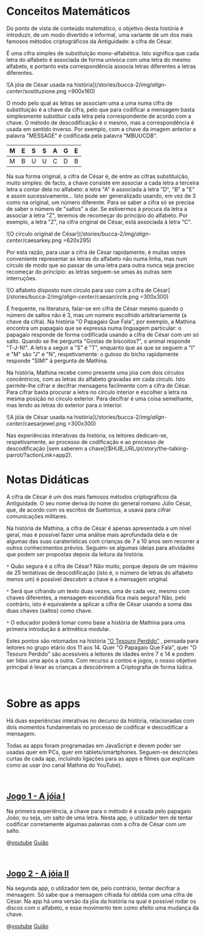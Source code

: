 # Conceitos Matemáticos
Do ponto de vista de conteúdo matemático, o objetivo desta história é introduzir, de um modo divertido e informal, uma variante de um dos mais famosos métodos criptográficos da Antiguidade: a cifra de César.

É uma cifra simples de substituição mono-alfabética. Isto significa que cada letra do alfabeto é associada de forma unívoca com uma letra do mesmo alfabeto, e portanto esta correspondência associa letras diferentes a letras diferentes.

![A jóia de César usada na história](/stories/bucca-2/img/_align-center_/sostituzione.png =900x160)

O modo pelo qual as letras se associam uma a uma numa cifra de substituição é a chave da cifra, pelo que para codificar a mensagem basta simplesmente substituir cada letra pela correspondente de acordo com a chave. O método de descodificação é o mesmo, mas a correspondência é usada em sentido inverso. Por exemplo, com a chave da imagem anterior a palavra "MESSAGE" é codificada pela palavra "MBUUCDB".

| M | E | S | S | A | G | E |
| ---- | ---- | ---- | ---- | ---- | ---- | ---- |
| M | B | U | U | C | D | B |

Na sua forma original, a cifra de César é, de entre as cifras substituição, muito simples: de facto, a chave consiste em associar a cada letra a terceira letra a contar dela no alfabeto: a letra "A" é associada à letra "D", "B" a "E" e assim sucessivamente... Isto pode ser generalizado usando, em vez de 3 como na original, um número diferente. Para se saber a cifra só se precisa de saber o número de "saltos" a dar. Se estivermos à procura da letra a associar à letra "Z", teremos de recomeçar do princípio do alfabeto. Por exemplo, a letra "Z", na cifra original de César, está associada à letra "C".


![O círculo original de César](/stories/bucca-2/img/_align-center_/caesarkey.png =620x295)


Por esta razão, para usar a cifra de César rapidamente, é muitas vezes conveniente representar as letras do alfabeto não numa linha, mas num círculo de modo que ao passar de uma letra para outra nunca seja preciso recomeçar do princípio: as letras seguem-se umas às outras sem interruções.

![O alfabeto disposto num círculo para uso com a cifra de César](/stories/bucca-2/img/_align-center_/caesarcircle.png =300x300)

É frequente, na literatura, falar-se em cifra de César mesmo quando o número de saltos não é 3, mas um número escolhido arbitrariamente (a chave da cifra).  Na história "O Papagaio Que Fala", por exemplo, a Mathina encontra um papagaio que se expressa numa linguagem particular: o papagaio responde de forma codificada usando a cifra de César com um só salto. Quando se lhe pergunta "Gostas de biscoitos?", o animal responde "T-J-N!". A letra a seguir a "S" é "T", enquanto que as que se seguem a "I" e "M" são "J" e "N", respetivamente: o guloso
do bicho rapidamente responde "SIM!" à pergunta de Mathina.
 
Na história, Mathina recebe como presente uma jóia com dois círculos concêntricos, com as letras do alfabeto gravadas em cada círculo.
Isto permite-lhe cifrar e decifrar mensagens facilmente com a cifra de César. Para cifrar basta procurar a letra no círculo interior e escolher a letra na mesma posição no círculo exterior. Para decifrar é uma coisa semelhante, mas lendo as letras do exterior para o interior.

![A jóia de César usada na história](/stories/bucca-2/img/_align-center_/caesarjewel.png =300x300)


Nas experiências interativas da história, os leitores dedicam-se, respetivamente, ao processo de codificação 
[]($HUB_URL/pt/story/the-talking-parrot/?actionLink=app1)
 e ao processo de descodificação 
[sem saberem a chave]($HUB_URL/pt/story/the-talking-parrot/?actionLink=app2).


# Notas Didáticas

A cifra de César é um dos mais famosos métodos criptográficos da Antiguidade.  O seu nome deriva do nome do general romano Júlio César, que, de acordo com os escritos de Suetonius, a usava para cifrar comunicações militares.

Na história de Mathina, a cifra de César é apenas apresentada a um nível geral, mas é possível fazer uma análise mais aprofundada dela e de algumas das suas caraterísticas com crianças de 7 a 10 anos sem recorrer a outros conhecimentos prévios. Seguem-se algumas ideias para atividades que podem ser propostas depois da leitura da história.

`*` Quão segura é a cifra de César? Não muito, porque depois de um máximo de 25 tentativas de descodificação (isto é, o número de letras do alfabeto menos um) é possível descobrir a chave e a mensagem original.

`*` Será que cifrando um texto duas vezes, uma de cada vez, mesmo com chaves diferentes, a mensagem escondida fica mais segura? Não, pelo contrário, isto é equivalente a aplicar a cifra de César usando a soma das duas chaves (saltos) como chave.

`*` O educador poderá tomar como base a história de Mathina para uma primeira introdução à aritmética modular.

Estes pontos são retomados na história 
["O Tesouro Perdido"]($HUB_URL/pt/story/the-lost-treasure/)
, pensada para leitores no grupo etário dos 11 aos 14. Quer "O Papagaio Que Fala", quer "O Tesouro Perdido" são acessíveis a leitores de idades entre 7 e 14 e podem ser lidas uma após a outra. Com recurso a contos e jogos, o nosso objetivo principal é levar as crianças a descobrirem a Criptografia de forma lúdica.

&nbsp;

# Sobre as apps

Há duas experiências interativas no decurso da história, relacionadas com dois momentos fundamentais no processo de codificar e descodificar a mensagem.

Todas as apps foram programadas em JavaScript e devem poder ser usadas quer em PCs, quer em tablets/smartphones. Seguem-se descrições curtas de cada app, incluindo ligações para as apps e filmes que explicam como as usar (no canal Mathina do YouTube).

&nbsp;

## [Jogo 1 - A jóia I]($HUB_URL/pt/story/mathina-and-the-talking-parrot/?actionLink=app1)

Na primeira experiência, a chave para o método é a usada pelo papagaio João, ou seja, um salto de uma letra. Nesta app, o utilizador tem de tentar codificar corretamente algumas palavras com a cifra de César com um salto.

@[youtube](OYrrdu4y_7E?_align-center_)
[Guião](/stories/bucca-2/transcripts/Script2-pt.pdf)

&nbsp;

## [Jogo 2 - A jóia II]($HUB_URL/pt/story/mathina-and-the-talking-parrot/?actionLink=app2)

Na segunda app, o utilizador tem de, pelo contrário, tentar decifrar a mensagem. Só sabe que a mensagem cifrada foi obtida com uma cifra de César.
Na app há uma versão da jóia da história na qual é possível rodar os discos com o alfabeto, e esse movimento tem como efeito uma mudança da chave.

@[youtube](OYrrdu4y_7E?_align-center_)
[Guião](/stories/bucca-2/transcripts/Script2-pt.pdf)

&nbsp;


